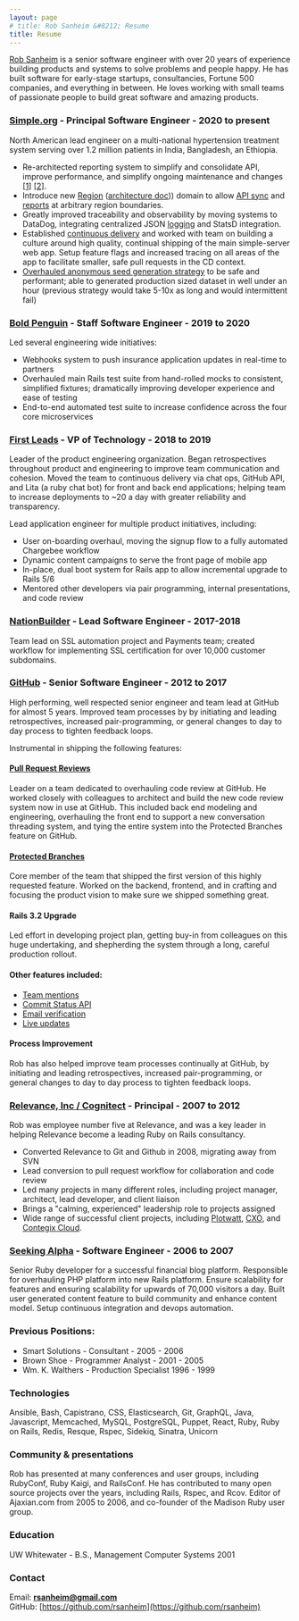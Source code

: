 ```yaml
---
layout: page
# title: Rob Sanheim &#8212; Resume
title: Resume
---
```


[Rob Sanheim](mailto:rsanheim@gmail.com) is a senior software engineer with over 20 years of experience building products and systems to solve problems and people happy. He has built software for early-stage startups, consultancies, Fortune 500 companies, and everything in between. He loves working with small teams of passionate people to build great software and amazing products.

### [Simple.org](https://simple.org) - Principal Software Engineer - 2020 to present

North American lead engineer on a multi-national hypertension treatment system serving over 1.2 million patients in India, Bangladesh, an Ethiopia.

* Re-architected reporting system to simplify and consolidate API, improve performance, and simplify ongoing  maintenance and changes [[1]](https://github.com/simpledotorg/simple-server/pull/2436) [[2]](https://github.com/simpledotorg/simple-server/pull/3007).
* Introduce new [Region](https://github.com/simpledotorg/simple-server/pull/1331/files) ([architecture doc](https://github.com/simpledotorg/simple-server/pull/1381))) domain to allow [API sync](https://github.com/simpledotorg/simple-server/pull/1333) and [reports](https://github.com/simpledotorg/simple-server/pull/1477) at arbitrary region boundaries.
* Greatly improved traceability and observability by moving systems to DataDog, integrating centralized JSON [logging](https://github.com/simpledotorg/simple-server/pull/1367) and StatsD integration.
* Established [continuous delivery](https://github.com/simpledotorg/simple-server/pull/2605) and worked with team on building a culture around high quality, continual shipping of the main simple-server web app.  Setup feature flags and increased tracing on all areas of the app to facilitate smaller, safe pull requests in the CD context.
* [Overhauled anonymous seed generation strategy](https://github.com/simpledotorg/simple-server/pull/1039) to be safe and performant; able to generated production sized dataset in well under an hour (previous strategy would take 5-10x as long and would intermittent fail)

### [Bold Penguin](https://boldpenguin.com) - Staff Software Engineer - 2019 to 2020

Led several engineering wide initiatives:
* Webhooks system to push insurance application updates in real-time to partners
* Overhauled main Rails test suite from hand-rolled mocks to consistent, simplified fixtures; dramatically improving developer experience and ease of testing
* End-to-end automated test suite to increase confidence across the four core microservices

### [First Leads](https://www.first.io) - VP of Technology - 2018 to 2019

Leader of the product engineering organization. Began retrospectives throughout product and engineering to improve team communication and cohesion. Moved the team to continuous delivery via chat ops, GitHub API, and Lita (a ruby chat bot) for front and back end applications; helping team to increase deployments to ~20 a day with greater reliability and transparency.

Lead application engineer for multiple product initiatives, including:

* User on-boarding overhaul, moving the signup flow to a fully automated Chargebee workflow
* Dynamic content campaigns to serve the front page of mobile app
* In-place, dual boot system for Rails app to allow incremental upgrade to Rails 5/6
* Mentored other developers via pair programming, internal presentations, and code review

### [NationBuilder](https://nationbuilder.com) - Lead Software Engineer - 2017-2018

Team lead on SSL automation project and Payments team; created workflow for implementing SSL certification for over 10,000 customer subdomains.

### [GitHub](https://github.com) - Senior Software Engineer - 2012 to 2017

High performing, well respected senior engineer and team lead at GitHub for almost 5 years. Improved team processes by by initiating and leading retrospectives, increased pair-programming, or general changes to day to day process to tighten feedback loops.

Instrumental in shipping the following features:

#### [Pull Request Reviews](https://github.com/blog/2256-a-whole-new-github-universe-announcing-new-tools-forums-and-features#code-better-with-reviews)

Leader on a team dedicated to overhauling code review at GitHub. He worked closely with colleagues to architect and build the new code review system now in use at GitHub. This included back end modeling and engineering, overhauling the front end to support a new conversation threading system, and tying the entire system into the Protected Branches feature on GitHub.

#### [Protected Branches](https://github.com/blog/2051-protected-branches-and-required-status-checks)

Core member of the team that shipped the first version of this highly requested feature. Worked on the backend, frontend, and in crafting and focusing the product vision to make sure we shipped something great.

#### Rails 3.2 Upgrade

Led effort in developing project plan, getting buy-in from colleagues on this
huge undertaking, and shepherding the system through a long, careful production rollout.

#### Other features included:

* [Team mentions](https://github.com/blog/1121-introducing-team-mentions)
* [Commit Status API](https://github.com/blog/1227-commit-status-api)
* [Email verification](https://github.com/blog/1215-email-verification)
* [Live updates](https://github.com/blog/1174-auto-updating-comments)

#### Process Improvement

Rob has also helped improve team processes continually at GitHub, by initiating and leading retrospectives, increased pair-programming, or general changes to day to day process to tighten feedback loops.

### [Relevance, Inc / Cognitect](http://cognitect.com/) - Principal - 2007 to 2012

Rob was employee number five at Relevance, and was a key leader in helping Relevance become a leading Ruby on Rails consultancy.

* Converted Relevance to Git and Github in 2008, migrating away from SVN
* Lead conversion to pull request workflow for collaboration and code review
* Led many projects in many different roles, including project manager, architect, lead developer, and client liaison
* Brings a "calming, experienced" leadership role to projects assigned
* Wide range of successful client projects, including [Plotwatt](https://plotwatt.com/), [CXO](http://vivisimo.com/solutions/cxo.html), and [Contegix Cloud](https://classic.contegix.com/session/new).

### [Seeking Alpha](http://seekingalpha.com/) - Software Engineer - 2006 to 2007

Senior Ruby developer for a successful financial blog platform. Responsible for overhauling PHP platform into new Rails
platform. Ensure scalability for features and ensuring scalability for upwards of 70,000 visitors a day. Built user generated content feature to build community and enhance content model. Setup continuous integration and devops automation.

### Previous Positions:

* Smart Solutions - Consultant - 2005 - 2006
* Brown Shoe - Programmer Analyst - 2001 - 2005
* Wm. K. Walthers - Production Specialist 1996 - 1999

### Technologies

Ansible, Bash, Capistrano, CSS, Elasticsearch, Git, GraphQL, Java, Javascript, Memcached, MySQL, PostgreSQL, Puppet, React, Ruby, Ruby on Rails, Redis, Resque, Rspec, Sidekiq, Sinatra, Unicorn

### Community & presentations

Rob has presented at many conferences and user groups, including RubyConf, Ruby Kaigi, and RailsConf. He has contributed to many open source projects over the years, including Rails, Rspec, and Rcov. Editor of Ajaxian.com from 2005 to 2006, and co-founder of the Madison Ruby user group.

### Education

UW Whitewater - B.S., Management Computer Systems 2001

### Contact

Email: <strong>[rsanheim@gmail.com](mailto:rsanheim@gmail.com)</strong><br />
GitHub: [https://github.com/rsanheim](https://github.com/rsanheim)<br />
